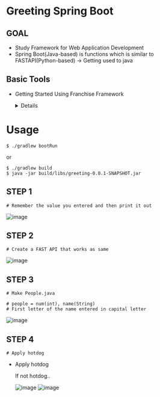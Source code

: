 # Greeting Spring Boot

## GOAL
+ Study Framework for Web Application Development
+ Spring Boot(Java-based) is functions which is similar to FASTAPI(Python-based) -> Getting used to java
  
## Basic Tools
+ Getting Started Using Franchise Framework
  <details>
  https://start.spring.io/
    
  ![image](https://github.com/user-attachments/assets/59fc8b94-4d21-4fd3-9251-26b73c48935d)

</details>


# Usage
```
$ ./gradlew bootRun
```

or

```
$ ./gradlew build
$ java -jar build/libs/greeting-0.0.1-SNAPSHOT.jar
```

## STEP 1
```
# Remember the value you entered and then print it out
```
![image](https://github.com/user-attachments/assets/f6582fb0-a20f-42f3-9653-ff5222304615)




## STEP 2
```
# Create a FAST API that works as same
```
![image](https://github.com/user-attachments/assets/a12bc727-051b-4f9b-9742-e1801553d532)


  
## STEP 3
```
# Make People.java

# people = num(int), name(String)
# First letter of the name entered in capital letter
```

![image](https://github.com/user-attachments/assets/2fe7f35d-0292-4078-97dd-71e6dcee47f7)

## STEP 4
```
# Apply hotdog
```

+ Apply hotdog
  
  If not hotdog..
  
  ![image](https://github.com/user-attachments/assets/cb8fc901-5b9a-4d38-9b62-776af41fd153)
  ![image](https://github.com/user-attachments/assets/76b609c8-8ba5-42ac-8f94-a1f08430e1f3)



